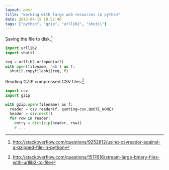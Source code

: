 ```yaml
---
layout: post
title: "working with large web resources in python"
date: 2013-04-15 18:52:46
tags: ["python", "gzip", "urllib2", "shutil"]
---
```


Saving the file to disk.[^1]
```python
import urllib2
import shutil

req = urllib2.urlopen(url)
with open(filename, 'wb') as f:
  shutil.copyfileobj(req, f)
```

Reading GZIP compressed CSV files:[^2]
```python
import csv
import gzip

with gzip.open(filename) as f:
  reader = csv.reader(f, quoting=csv.QUOTE_NONE)
  header = csv.next()
  for row in reader:
    entry = dict(zip(header, row))
    # ...
```

[^1]:http://stackoverflow.com/questions/9252812/using-csvreader-against-a-gzipped-file-in-python
[^2]:http://stackoverflow.com/questions/1517616/stream-large-binary-files-with-urllib2-to-file
